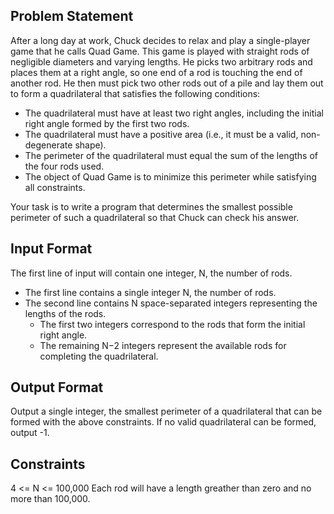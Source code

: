 ## Problem Statement

After a long day at work, Chuck decides to relax and play a single-player game that he calls Quad Game. This game is played with straight rods of negligible diameters and varying lengths. He picks two arbitrary rods and places them at a right angle, so one end of a rod is touching the end of another rod. He then must pick two other rods out of a pile and lay them out to form a quadrilateral that satisfies the following conditions:

- The quadrilateral must have at least two right angles, including the initial right angle formed by the first two rods.
- The quadrilateral must have a positive area (i.e., it must be a valid, non-degenerate shape).
- The perimeter of the quadrilateral must equal the sum of the lengths of the four rods used.
- The object of Quad Game is to minimize this perimeter while satisfying all constraints.

Your task is to write a program that determines the smallest possible perimeter of such a quadrilateral so that Chuck can check his answer.


## Input Format

The first line of input will contain one integer, N, the number of rods.

- The first line contains a single integer N, the number of rods.
- The second line contains N space-separated integers representing the lengths of the rods.
  - The first two integers correspond to the rods that form the initial right angle.
  - The remaining N−2 integers represent the available rods for completing the quadrilateral.

## Output Format

Output a single integer, the smallest perimeter of a quadrilateral that can be formed with the above constraints. If no valid quadrilateral can be formed, output -1.

## Constraints

4 <= N <= 100,000
Each rod will have a length greather than zero and no more than 100,000.
